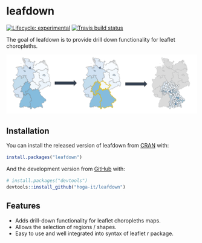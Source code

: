 
<!-- README.md is generated from README.Rmd. Please edit that file -->

# leafdown

<!-- badges: start -->

[![Lifecycle:
experimental](https://img.shields.io/badge/lifecycle-experimental-orange.svg)](https://www.tidyverse.org/lifecycle/#experimental)
[![Travis build
status](https://travis-ci.com/hoga-it/leafdown.svg?branch=master)](https://travis-ci.com/hoga-it/leafdown)
<!-- badges: end -->

The goal of leafdown is to provide drill down functionality for leaflet
choropleths.

<img src='man/figures/select_drilldown.PNG'/>

## Installation

You can install the released version of leafdown from
[CRAN](https://CRAN.R-project.org) with:

``` r
install.packages("leafdown")
```

And the development version from [GitHub](https://github.com/) with:

``` r
# install.packages("devtools")
devtools::install_github("hoga-it/leafdown")
```

## Features

  - Adds drill-down functionality for leaflet choropleths maps.
  - Allows the selection of regions / shapes.
  - Easy to use and well integrated into syntax of leaflet r package.

